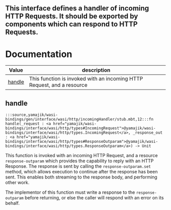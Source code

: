 This interface defines a handler of incoming HTTP Requests. It should
be exported by components which can respond to HTTP Requests.
---
# Documentation
|Value|description|
|---|---|
|[handle](#handle)| This function is invoked with an incoming HTTP Request, and a resource|

## handle

```moonbit
:::source,yamajik/wasi-bindings/gen/interface/wasi/http/incomingHandler/stub.mbt,12:::fn handle(_request : <a href="yamajik/wasi-bindings/interface/wasi/http/types#IncomingRequest">@yamajik/wasi-bindings/interface/wasi/http/types.IncomingRequest</a>, _response_out : <a href="yamajik/wasi-bindings/interface/wasi/http/types#ResponseOutparam">@yamajik/wasi-bindings/interface/wasi/http/types.ResponseOutparam</a>) -> Unit
```
 This function is invoked with an incoming HTTP Request, and a resource
`response-outparam` which provides the capability to reply with an HTTP
Response. The response is sent by calling the `response-outparam.set`
method, which allows execution to continue after the response has been
sent. This enables both streaming to the response body, and performing other
work.

 The implementor of this function must write a response to the
`response-outparam` before returning, or else the caller will respond
with an error on its behalf.
